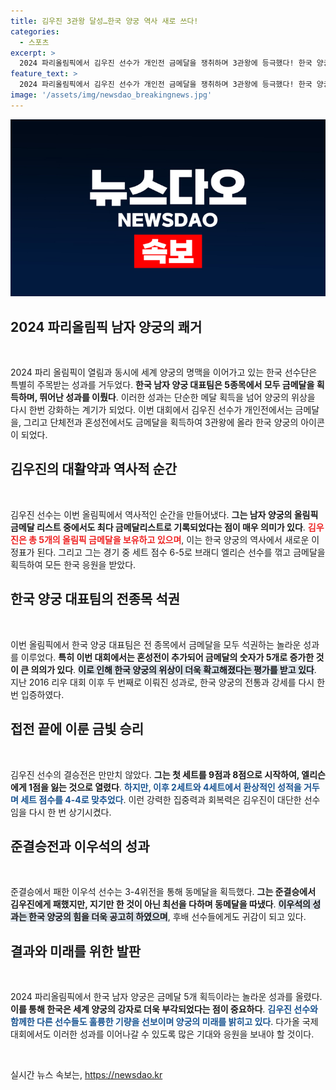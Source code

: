 ```yaml
---
title: 김우진 3관왕 달성…한국 양궁 역사 새로 쓰다!
categories:
  - 스포츠
excerpt: >
  2024 파리올림픽에서 김우진 선수가 개인전 금메달을 쟁취하며 3관왕에 등극했다! 한국 양궁은 단체전, 혼성전까지 5개의 금메달을 싹쓸이하며 역사적인 순간을 기록했다. 한국 최고의 올림피언 김우진의 위업을 놓치지 마세요!
feature_text: >
  2024 파리올림픽에서 김우진 선수가 개인전 금메달을 쟁취하며 3관왕에 등극했다! 한국 양궁은 단체전, 혼성전까지 5개의 금메달을 싹쓸이하며 역사적인 순간을 기록했다. 한국 최고의 올림피언 김우진의 위업을 놓치지 마세요!
image: '/assets/img/newsdao_breakingnews.jpg'
---
```


<p><img src="/assets/img/newsdao_breakingnews.jpg" alt="cryptoinkorea 속보" /></p>

<h2 data-ke-size="size26">2024 파리올림픽 남자 양궁의 쾌거</h2>

<p data-ke-size="size16">&nbsp;</p>

<p>2024 파리 올림픽이 열림과 동시에 세계 양궁의 명맥을 이어가고 있는 한국 선수단은 특별히 주목받는 성과를 거두었다. <strong>한국 남자 양궁 대표팀은 5종목에서 모두 금메달을 획득하며, 뛰어난 성과를 이뤘다</strong>. 이러한 성과는 단순한 메달 획득을 넘어 양궁의 위상을 다시 한번 강화하는 계기가 되었다. 이번 대회에서 김우진 선수가 개인전에서는 금메달을, 그리고 단체전과 혼성전에서도 금메달을 획득하여 3관왕에 올라 한국 양궁의 아이콘이 되었다. </p>

<h2 data-ke-size="size26">김우진의 대활약과 역사적 순간</h2>

<p data-ke-size="size16">&nbsp;</p>

<p>김우진 선수는 이번 올림픽에서 역사적인 순간을 만들어냈다. <strong>그는 남자 양궁의 올림픽 금메달 리스트 중에서도 최다 금메달리스트로 기록되었다는 점이 매우 의미가 있다</strong>. <b><span style="color: #ee2323;">김우진은 총 5개의 올림픽 금메달을 보유하고 있으며</span></b>, 이는 한국 양궁의 역사에서 새로운 이정표가 된다. 그리고 그는 경기 중 세트 점수 6-5로 브래디 엘리슨 선수를 꺾고 금메달을 획득하여 모든 한국 응원을 받았다.</p>

<h2 data-ke-size="size26">한국 양궁 대표팀의 전종목 석권</h2>

<p data-ke-size="size16">&nbsp;</p>

<p>이번 올림픽에서 한국 양궁 대표팀은 전 종목에서 금메달을 모두 석권하는 놀라운 성과를 이루었다. <strong>특히 이번 대회에서는 혼성전이 추가되어 금메달의 숫자가 5개로 증가한 것이 큰 의의가 있다</strong>. <b><span style="background-color: #21538527;">이로 인해 한국 양궁의 위상이 더욱 확고해졌다는 평가를 받고 있다</span></b>. 지난 2016 리우 대회 이후 두 번째로 이뤄진 성과로, 한국 양궁의 전통과 강세를 다시 한번 입증하였다.</p>

<h2 data-ke-size="size26">접전 끝에 이룬 금빛 승리</h2>

<p data-ke-size="size16">&nbsp;</p>

<p>김우진 선수의 결승전은 만만치 않았다. <strong>그는 첫 세트를 9점과 8점으로 시작하여, 엘리슨에게 1점을 잃는 것으로 열렸다</strong>. <b><span style="color: #1a5490;">하지만, 이후 2세트와 4세트에서 환상적인 성적을 거두며 세트 점수를 4-4로 맞추었다</span></b>. 이런 강력한 집중력과 회복력은 김우진이 대단한 선수임을 다시 한 번 상기시켰다.</p>

<h2 data-ke-size="size26">준결승전과 이우석의 성과</h2>

<p data-ke-size="size16">&nbsp;</p>

<p>준결승에서 패한 이우석 선수는 3-4위전을 통해 동메달을 획득했다. <strong>그는 준결승에서 김우진에게 패했지만, 지기만 한 것이 아닌 최선을 다하며 동메달을 따냈다</strong>. <b><span style="background-color: #21538527;">이우석의 성과는 한국 양궁의 힘을 더욱 공고히 하였으며</span></b>, 후배 선수들에게도 귀감이 되고 있다. </p>

<h2 data-ke-size="size26">결과와 미래를 위한 발판</h2>

<p data-ke-size="size16">&nbsp;</p>

<p>2024 파리올림픽에서 한국 남자 양궁은 금메달 5개 획득이라는 놀라운 성과를 올렸다. <strong>이를 통해 한국은 세계 양궁의 강자로 더욱 부각되었다는 점이 중요하다</strong>. <b><span style="color: #1a5490;">김우진 선수와 함께한 다른 선수들도 훌륭한 기량을 선보이며 양궁의 미래를 밝히고 있다</span></b>. 다가올 국제 대회에서도 이러한 성과를 이어나갈 수 있도록 많은 기대와 응원을 보내야 할 것이다.</p>

<p data-ke-size="size16">&nbsp;</p>
실시간 뉴스 속보는, <a href="https://newsdao.kr" rel="dofollow">https://newsdao.kr</a>



